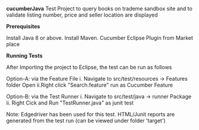 **cucumberJava**
Test Project to query books on trademe sandbox site and to validate listing number, price and seller location are displayed

**Prerequisites**

Install Java 8 or above.
Install Maven.
Cucumber Eclipse Plugin from Market place

**Running Tests**

After Importing the project to Eclipse, the test can be run as follows

Option-A: via the Feature File i. Navigate to src/test/resources -> Features folder Open ii.Right click "Search.feature" run as Cucumber Feature

Option-B: via the Test Runner i. Navigate to src/test/java -> runner Package ii. Right Cick and Run "TestRunner.java" as junit test

Note:
Edgedriver has been used for this test.
HTML/Junit reports are generated from the test run (can be viewed under folder 'target')

